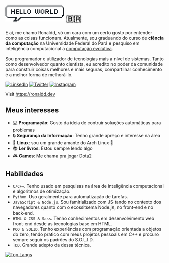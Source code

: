<!--# Hello World! :brazil:-->
<!--
<div align="center">
<a href="https://twitter.com/ronalddpinho" target="_blank">
  <img src="https://img.shields.io/badge/-@ronalddpinho-6A040F?style=flat-square&logo=Twitter&logoColor=white&" alt="Twitter Badge" />
</a>
<a href="https://www.linkedin.com/in/ronalddpinho/" target="_blank">
  <img src="https://img.shields.io/badge/-Ronaldd Pinho-6A040F?style=flat-square&logo=Linkedin&logoColor=white" alt="LinkedIn Badge" />
</a>
<a href="https://stackoverflow.com/users/11047429/ronaldd" target="_blank">
  <img src="https://img.shields.io/badge/-Stack%20Overflow-6A040F?style=flat-square&logo=StackOverflow&logoColor=white" alt="StackOverflow Badge" />
</a>
<a href="https://dev.to/ronalddpinho" target="_blank">
  <img src="https://img.shields.io/badge/-Dev.to-6A040F?style=flat-square&labelColor=6A040F&logo=Dev.to&logoColor=white" alt="Dev.to Badge">
</a>
</div>
-->

# ![Hello World](img/hello-world-bubble.png) :brazil:

<!--
Hello, I'm Ronaldd, just a guy that have a certain like by understanding how the things works.
Undergraduating in **computer science** at Federal University of Pará and student fellow in 
computational intelligence and
[evolutionary computation](https://www.sciencedirect.com/topics/computer-science/evolutionary-computation).
-->

E aí, me chamo Ronaldd, só um cara com um certo gosto por entender como as coisas funcionam.
Atualmente, sou graduando do curso de **ciência da computação** na Universidade Federal do Pará
e pesquiso em inteligência computacional a
[computação evolutiva](https://www.sciencedirect.com/topics/computer-science/evolutionary-computation).

<!--
As a developer as well as a scientist, I believe in the power of the community to build
something better and safer, sharing knowledge is the best way to improve it.
-->

Sou programador e utilizador de tecnologias mais a nível de sistemas.
Tanto como desenvolvedor quanto cientista, eu acredito no poder da comunidade para construir
coisas melhores e mais seguras, compartilhar conhecimento é a melhor forma de melhorá-lo.

[![LinkedIn](https://img.shields.io/badge/-Ronaldd%20Pinho-0A66C2?style=flat-square&logo=Linkedin&logoColor=white)](https://linkedin.com/in/ronalddpinho)
[![Twitter](https://img.shields.io/badge/-@ronalddpinho-1da1f2?style=flat-square&logo=Twitter&logoColor=white)](https://twitter.com/ronalddpinho)
[![Instagram](https://img.shields.io/badge/-@ronalddpinho-d02a78?style=flat-square&logo=Instagram&logoColor=white)](https://instagram.com/ronalddpinho)

Visit https://ronaldd.dev

## Meus interesses

<!--
* :computer: **Programming**: I like the idea of build solutions for problems
* :dna: **Science**: same which above
* :lock: **Info Security**: I have a great appreciation for this area
* :penguin: **Linux**: a greater lover of Arch Linux :blue_heart:
* :books: **Books**: I'm always reading something
* 🎮 **Game**: Call me for play Dota2
* -->

* :computer: **Programação**: Gosto da ideia de contruir soluções automáticas para problemas
* :lock: **Segurança da Informação**: Tenho grande apreço e interesse na área
* :penguin: **Linux**: sou um grande amante do Arch Linux :blue_heart:
* :books: **Ler livros**: Estou sempre lendo algo
* 🎮 **Games**: Me chama pra jogar Dota2

## Habilidades

<!--
* `C/C++` programmer. I have used it in researches on optimization algorithms.
* `Python` programmer. I usually use it for automating tasks.
* `JavaScript & Node.js`. I am familiar with both JS in browsers and the Node.js ecosystem, using them in web development.
* `HTML & CSS & Sass`. I know these technologies to the point of building websites entirely with them (but why would anyone do thait today?).
* -->

* `C/C++`. Tenho usado em pesquisas na área de inteligência computacional e algoritmos de otimização.
* `Python`. Uso geralmente para automatização de tarefas.
* `JavaScript & Node.js`. Sou famirializado com JS tando no contexto dos navegadores quanto com o ecossitsema Node.js, no front-end e no back-end.
* `HTML & CSS & Sass`. Tenho conhecimentos em desenvolvimento web front-end desde as tecnologias base em HTML.
* `POO & SOLID`. Tenho experiências com programação orientada a objetos do zero, tendo pratico com meus projetos pessoais em C++ e procuro sempre seguir os padrões do S.O.L.I.D.
* `TDD`. Grande adepto da dessa técnica.

[![Top Langs](https://github-readme-stats.vercel.app/api/top-langs/?username=pinho&exclude_repo=results-paper-cec2020&layout=compact)](https://github.com/anuraghazra/github-readme-stats)
